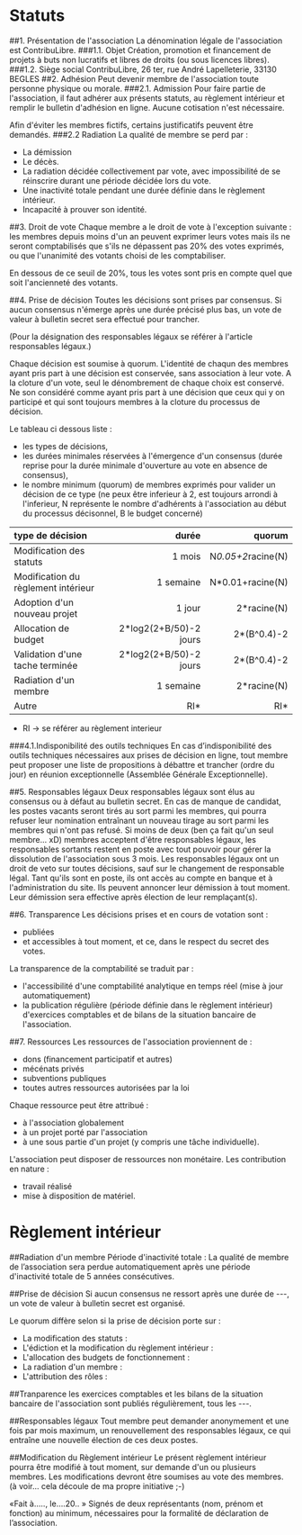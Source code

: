 
Statuts
=======

##1. Présentation de l'association
La dénomination légale de l'association est ContribuLibre.
###1.1. Objet
Création, promotion et financement de projets à buts non lucratifs et libres de droits (ou sous licences libres).
###1.2. Siège social
ContribuLibre, 26 ter, rue André Lapelleterie, 33130 BEGLES
##2. Adhésion
Peut devenir membre de l'association toute personne physique ou morale.
###2.1. Admission
Pour faire partie de l'association, il faut
adhérer aux présents statuts, au règlement intérieur
et remplir le bulletin d'adhésion en ligne.
Aucune cotisation n'est nécessaire.

Afin d'éviter les membres fictifs, certains justificatifs peuvent être demandés.
###2.2 Radiation
La qualité de membre se perd par :

- La démission
- Le décès.
- La radiation décidée collectivement par vote, avec impossibilité de se réinscrire durant une période décidée lors du vote.
- Une inactivité totale pendant une durée définie dans le règlement intérieur.
- Incapacité à prouver son identité.

##3. Droit de vote
Chaque membre a le droit de vote à l'exception suivante :
les membres depuis moins d'un an peuvent exprimer leurs votes mais ils ne seront comptabilisés que s'ils ne dépassent pas 20% des votes exprimés, ou que l'unanimité des votants choisi de les comptabiliser.

En dessous de ce seuil de 20%, tous les votes sont pris en compte quel que soit l'ancienneté des votants.

##4. Prise de décision
Toutes les décisions sont prises par consensus.
Si aucun consensus n'émerge après une durée précisé plus bas, un vote de valeur à bulletin secret sera effectué pour trancher.

(Pour la désignation des responsables légaux se référer à l'article responsables légaux.)

Chaque décision est soumise à quorum.
L'identité de chaqun des membres ayant pris part à une décision est conservée, sans association à leur vote.
A la cloture d'un vote, seul le dénombrement de chaque choix est conservé.
Ne son considéré comme ayant pris part à une décision que ceux qui y on participé et qui sont toujours membres à la cloture du processus de décision.

Le tableau ci dessous liste :
- les types de décisions,
- les durées minimales réservées à l'émergence d'un consensus (durée reprise pour la durée minimale d'ouverture au vote en absence de consensus),
- le nombre minimum (quorum) de membres exprimés pour valider un décision de ce type (ne peux être inferieur à 2, est toujours arrondi à l'inferieur, N représente le nombre d'adhérents à l'association au début du processus décisonnel, B le budget concerné)

| type de décision | durée | quorum |
| :--- | ---: | ---: |
| Modification des statuts | 1 mois | N*0.05+2*racine(N) |
| Modification du règlement intérieur | 1 semaine | N*0.01+racine(N) |
| Adoption d'un nouveau projet | 1 jour | 2*racine(N) |
| Allocation de budget | 2*log2(2+B/50)-2 jours | 2*(B^0.4)-2 |
| Validation d'une tache terminée | 2*log2(2+B/50)-2 jours | 2*(B^0.4)-2 |
| Radiation d'un membre | 1 semaine | 2*racine(N) |
| Autre | RI* | RI* |

* RI -> se référer au règlement interieur

###4.1.Indisponibilité des outils techniques
En cas d’indisponibilité des outils techniques nécessaires aux prises de décision en ligne, tout membre peut proposer une liste de propositions à débattre et trancher (ordre du jour) en réunion exceptionnelle (Assemblée Générale Exceptionnelle).

##5. Responsables légaux
Deux responsables légaux sont élus au consensus ou à défaut au bulletin secret.
En cas de manque de candidat, les postes vacants seront tirés au sort parmi les membres, qui pourra refuser leur nomination entraînant un nouveau tirage au sort parmi les membres qui n'ont pas refusé. Si moins de deux (ben ça fait qu'un seul membre... xD) membres acceptent d'être responsables légaux, les responsables sortants restent en poste avec tout pouvoir pour gérer la dissolution de l'association sous 3 mois.
Les responsables légaux ont un droit de veto sur toutes décisions, sauf sur le changement de responsable légal. Tant qu'ils sont en poste, ils ont accès au compte en banque et à l'administration du site.
Ils peuvent annoncer leur démission à tout moment. Leur démission sera effective après élection de leur remplaçant(s).

##6. Transparence
Les décisions prises et en cours de votation sont :
- publiées
- et accessibles à tout moment, et ce, dans le respect du secret des votes.

La transparence de la comptabilité se traduit par :

- l'accessibilité d'une comptabilité analytique en temps réel (mise à jour automatiquement)
- la publication régulière (période définie dans le règlement intérieur) d'exercices comptables et de bilans de la situation bancaire de l'association.

##7. Ressources
Les ressources de l'association proviennent de :
- dons (financement participatif et autres)
- mécénats privés
- subventions publiques
- toutes autres ressources autorisées par la loi

Chaque ressource peut être attribué :
- à l'association globalement
- à un projet porté par l'association
- à une sous partie d'un projet (y compris une tâche individuelle).

L'association peut disposer de ressources non monétaire.
Les contribution en nature :
- travail réalisé
- mise à disposition de matériel.


Règlement intérieur
===================

##Radiation d'un membre
Période d'inactivité totale :
La qualité de membre de l’association sera perdue automatiquement après une période d'inactivité totale de 5 années consécutives.

##Prise de décision
Si aucun consensus ne ressort après une durée de ---, un vote de valeur à bulletin secret est organisé.

Le quorum diffère selon si la prise de décision porte sur :

- La modification des statuts :
- L'édiction et la modification du règlement intérieur :
- L'allocation des budgets de fonctionnement :
- La radiation d'un membre :
- L'attribution des rôles :

##Tranparence
les exercices comptables et les bilans de la situation bancaire de l'association sont publiés régulièrement, tous les ---.

##Responsables légaux
Tout membre peut demander anonymement et une fois par mois maximum, un renouvellement des responsables légaux, ce qui entraîne une nouvelle élection de ces deux postes.

##Modification du Règlement intérieur
Le présent règlement intérieur pourra être modifié à tout moment, sur demande d'un ou plusieurs membres.
Les modifications devront être soumises au vote des membres.
(à voir... cela découle de ma propre initiative ;-)




«Fait à….., le….20.. »
Signés de deux représentants (nom, prénom et fonction) au minimum, nécessaires pour la formalité de déclaration de l’association.

